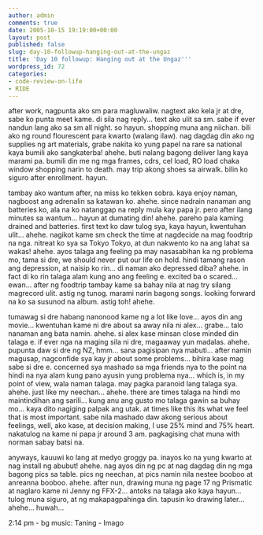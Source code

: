 ```yaml
---
author: admin
comments: true
date: 2005-10-15 19:19:00+00:00
layout: post
published: false
slug: day-10-followup-hanging-out-at-the-ungaz
title: 'Day 10 followup: Hanging out at the Ungaz'''
wordpress_id: 72
categories:
- code-review-on-life
- RIDE
---
```


after work, nagpunta ako sm para magluwaliw. nagtext ako kela jr at dre, sabe ko punta meet kame. di sila nag reply... text ako ulit sa sm. sabe if ever nandun lang ako sa sm all night. so hayun. shopping muna ang niichan. bili ako ng round flourescent para kwarto (walang ilaw). nag dagdag din ako ng supplies ng art materials, grabe nakita ko yung papel na rare sa national kaya bumili ako sangkaterba! ahehe. buti nalang bagong deliver lang kaya marami pa. bumili din me ng mga frames, cdrs, cel load, RO load chaka window shopping narin to death. may trip akong shoes sa airwalk. bilin ko siguro after enrollment. hayun.

tambay ako wantum after, na miss ko tekken sobra. kaya enjoy naman, nagboost ang adrenalin sa katawan ko. ahehe. since nadrain nanaman ang batteries ko, ala na ko natanggap na reply mula kay papa jr. pero after ilang minutes sa wantum... hayun at dumating din! ahehe. pareho pala kaming drained and batteries. first text ko daw tulog sya, kaya hayun, kwentuhan ulit... ahehe. nagikot kame sm check the time at nagdecide na mag foodtrip na nga. nitreat ko sya sa Tokyo Tokyo, at dun nakwento ko na ang lahat sa wakas! ahehe. ayos talaga ang feeling pa may nasasabihan ka ng problema mo, tama si dre, we should never put our life on hold. hindi tamang rason ang depression, at naisip ko rin... di naman ako depressed diba? ahehe. in fact di ko rin talaga alam kung ano ang feeling e. excited ba o scared... ewan... after ng foodtrip tambay kame sa bahay nila at nag try silang magrecord ulit. astig ng tunog. marami narin bagong songs. looking forward na ko sa susunod na album. astig toh! ahehe.

tumawag si dre habang nanonood kame ng a lot like love... ayos din ang movie... kwentuhan kame ni dre about sa away nila ni alex... grabe... talo nanaman ang bata namin. ahehe. si alex kase minsan close minded din talaga e. if ever nga na maging sila ni dre, magaaway yun madalas. ahehe. pupunta daw si dre ng NZ, hmm... sana pagisipan nya mabuti... after namin magusap, nagconfide sya kay jr about some problems... bihira kase mag sabe si dre e. concerned sya mashado sa mga friends nya to the point na hindi na nya alam kung pano ayusin yung problema nya... which is, in my point of view, wala naman talaga. may pagka paranoid lang talaga sya. ahehe. just like my neechan... ahehe. there are times talaga na hindi mo maintindihan ang sarili... kung anu ang gusto mo talaga gawin sa buhay mo... kaya dito nagiging palpak ang utak. at times like this its what we feel that is most important. sabe nila mashado daw akong serious about feelings, well, ako kase, at decision making, I use 25% mind and 75% heart. nakatulog na kame ni papa jr around 3 am. pagkagising chat muna with norman sabay batsi na.

anyways, kauuwi ko lang at medyo groggy pa. inayos ko na yung kwarto at nag install ng abubut! ahehe. nag ayos din ng pc at nag dagdag din ng mga bagong pics sa table. pics ng neechan, at pics namin nila nestee booboo at anreanna booboo. ahehe. after nun, drawing muna ng page 17 ng Prismatic at naglaro kame ni Jenny ng FFX-2... antoks na talaga ako kaya hayun... tulog muna siguro, at ng makapagpahinga din. tapusin ko drawing later... ahehe... huwah...

2:14 pm - bg music: Taning - Imago
